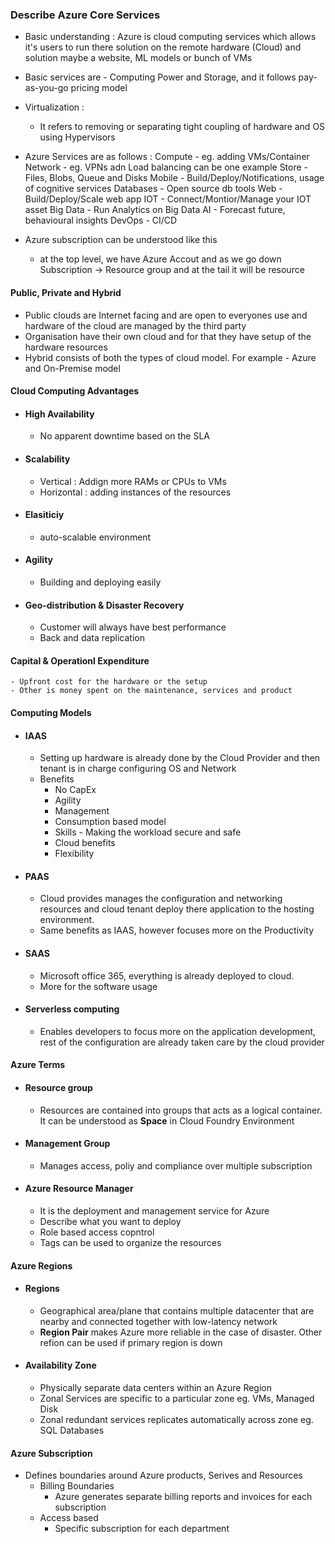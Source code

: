 ### Describe Azure Core Services

- Basic understanding : Azure is cloud computing services which allows it's users to run there solution on the remote hardware (Cloud) and solution maybe a website, ML models or bunch of VMs
- Basic services are - Computing Power and Storage, and it follows pay-as-you-go pricing model

- Virtualization : 
    - It refers to removing or separating tight coupling of hardware and OS using Hypervisors

- Azure Services are as follows  :
    Compute - eg. adding VMs/Container  
    Network - eg. VPNs adn Load balancing can be one example
    Store - Files, Blobs, Queue and Disks
    Mobile - Build/Deploy/Notifications, usage of cognitive services
    Databases - Open source db tools
    Web - Build/Deploy/Scale web app
    IOT - Connect/Montior/Manage your IOT asset
    Big Data - Run Analytics on Big Data
    AI - Forecast future, behavioural insights
    DevOps - CI/CD


- Azure subscription can be understood like this 
    - at the top level, we have Azure Accout and as we go down Subscription -> Resource group and at the tail it will be resource



#### Public, Private and Hybrid 
- Public clouds are Internet facing and are open to everyones use and hardware of the cloud are managed by the third party
- Organisation have their own cloud and for that they have setup of the hardware resources 
- Hybrid consists of both the types of cloud model. For example - Azure and On-Premise model

#### Cloud Computing Advantages

- #### High Availability
    - No apparent downtime based on the SLA

- #### Scalability 
    - Vertical : Addign more RAMs or CPUs to VMs
    - Horizontal : adding instances of the resources

- #### Elasiticiy 
    - auto-scalable environment

- #### Agility 
    - Building and deploying easily

- #### Geo-distribution & Disaster Recovery
    - Customer will always have best performance
    - Back and data replication



#### Capital & Operationl Expenditure
    - Upfront cost for the hardware or the setup
    - Other is money spent on the maintenance, services and product


#### Computing Models
- #### IAAS 
    - Setting up hardware is already done by the Cloud Provider and then tenant is in charge configuring OS and Network
    - Benefits 
        - No CapEx
        - Agility
        - Management
        - Consumption based model
        - Skills - Making the workload secure and safe
        - Cloud benefits
        - Flexibility 
- #### PAAS
    - Cloud provides manages the configuration and networking resources and cloud tenant deploy there application to the hosting environment.
    - Same benefits as IAAS, however focuses more on the Productivity
- #### SAAS
    - Microsoft office 365, everything is already deployed to cloud.
    - More for the software usage 
- #### Serverless computing
    - Enables developers to focus more on the application development, rest of the configuration are already taken care by the cloud provider


#### Azure Terms
- #### Resource group 
    - Resources are contained into groups that acts as a logical container. It can be understood as **Space** in Cloud Foundry Environment
- #### Management Group
    - Manages access, poliy and compliance over multiple subscription
- #### Azure Resource Manager
    - It is the deployment and management service for Azure
    - Describe what you want to deploy
    - Role based access copntrol 
    - Tags can be used to organize the resources

#### Azure Regions
- #### Regions
    - Geographical area/plane that contains multiple datacenter that are nearby and connected together with low-latency network
    - **Region Pair** makes Azure more reliable in the case of disaster. Other refion can be used if primary region is down
- #### Availability Zone
    - Physically separate data centers within an Azure Region
    - Zonal Services are specific to a particular zone eg. VMs, Managed Disk
    - Zonal redundant services replicates automatically across zone eg. SQL Databases

#### Azure Subscription
- Defines boundaries around Azure products, Serives and Resources
    - Billing Boundaries
        - Azure generates separate billing reports and invoices for each subscription
    - Access based
        - Specific subscription for each department
        
